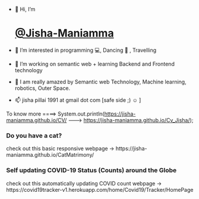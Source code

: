 - 👋 Hi, I’m <a href="https://www.linkedin.com/in/dr-maniamma-jisha-pillai-4087a947/"><h1>@Jisha-Maniamma</h1></a>

- 👀 I’m interested in programming 💻, Dancing 💃 , Travelling 
- 🌱 I’m working on semantic web + learning Backend and Frontend technology
- 💞️ I am really amazed by Semantic web Technology, Machine learning, robotics, Outer Space. 
- 📫 jisha pillai 1991 at gmail dot com [safe side ;) ☺ ]

To know more ====> System.out.println(https://jisha-maniamma.github.io/CV/  --->  https://jisha-maniamma.github.io/Cv_Jisha/);


<h3><strong>Do you have a cat?</strong></h3> 
  check out this basic responsive webpage ->
                                              https://jisha-maniamma.github.io/CatMatrimony/
                                              
 <h3><strong>Self updating COVID-19 Status (Counts) around the Globe </strong></h3> 
  check out this automatically updating COVID count webpage ->                                             
                                              https://covid19tracker-v1.herokuapp.com/home/Covid19/Tracker/HomePage   
<!--                                               http://covid19tracker-v1.herokuapp.com/home/Covid19/Tracker/HomePage -->
<!---
Jisha-Maniamma/Jisha-Maniamma is a ✨ special ✨ repository because its `README.md` (this file) appears on your GitHub profile.
You can click the Preview link to take a look at your changes.
--->
